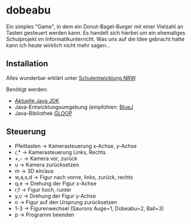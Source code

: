 # dobeabu

Ein simples "Game", in dem ein Donut-Bagel-Burger mit einer Vielzahl an Tasten gesteuert werden kann.
Es handelt sich hierbei um ein ehemaliges Schulprojekt im Informatikunterricht. Was uns auf die Idee gebracht hatte kann ich heute wirklich nicht mehr sagen...

## Installation

Alles wunderbar erklärt unter <a href="https://www.schulentwicklung.nrw.de/cms/programmierung-mit-gloop/installation/index.html">Schulentwicklung NRW</a>.

Benötigt werden:
- <a href="https://www.oracle.com/java/technologies/downloads/">Aktuelle Java JDK</a>
- Java-Entwicklungsumgebung (empfohlen: <a href="http://www.bluej.org">BlueJ</a>
- Java-Bibliothek <a href="https://www.schulentwicklung.nrw.de/cms/programmierung-mit-gloop/oop-mit-gloop/index.html">GLOOP</a>

## Steuerung 
- Pfeiltasten 	→ Kamerasteuerung x-Achse, y-Achse
- /,*		→ Kamerasteuerung Links, Rechts
- +,-		→ Kamera vor, zurück
- u		→ Kamera zurücksetzen
- m		→ 3D ein/aus
- w,a,s,d	→ Figur nach vorne, links, zurück, rechts
- q,e		→ Drehung der Figur x-Achse
- r,f		→ Figur hoch, runter
- y,c		→ Drehung der Figur y-Achse
- o		→ Figur auf den Ursprung zurücksetzen
- 1-3		→ Figurenwechsel (Saurons Auge=1, Dobeabu=2, Ball=3) 
- p		→ Programm beenden
